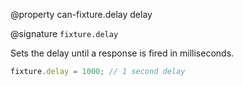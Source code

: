@property can-fixture.delay delay

@signature `fixture.delay`

Sets the delay until a response is fired in milliseconds.

```js
fixture.delay = 1000; // 1 second delay
```
